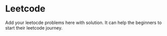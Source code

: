 # Leetcode
Add your leetocde problems here with solution.
It can help the beginners to start their leetcode journey.
